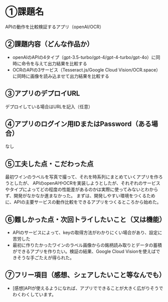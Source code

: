 # ①課題名
APIの動作を比較検証するアプリ（openAI/OCR）

## ②課題内容（どんな作品か）
- openAIのAPIの4タイプ（gpt-3.5-turbo/gpt-4/gpt-4-turbo/gpt-4o）に同時に命令を与えて出力結果を比較する
- OCRのAPIの3サービス（Tesseract.js/Google Cloud Vision/OCR.space）に同時に画像を読み込ませて出力結果を比較する

## ③アプリのデプロイURL
デプロイしている場合はURLを記入（任意）

## ④アプリのログイン用IDまたはPassword（ある場合）
なし

## ⑤工夫した点・こだわった点
最初ワインのラベルを写真で撮って、それを時系列にまとめていくアプリを作ろうとしたが、
APIのopenAIやOCRを実装しようとしたが、それぞれのサービスやタイプによってどの程度の性能差があるのかは実際に使ってみないとわからず、開発がなかなか進まなかった。
まずは、開発しやすい環境をつくるために、APIの主要サービスの動作比較をできるアプリをつくるところから始めた。

## ⑥難しかった点・次回トライしたいこと（又は機能）
- APIのサービスによって、keyの取得方法がわかりにくい場合があり、設定に苦労した
- 最初に作りたかったワインのラベル画像からの銘柄読み取りとデータの蓄積ができるアプリを作りたい。検証の結果、Google Cloud Visionを使えばできそうな手ごたえが得られた。

## ⑦フリー項目（感想、シェアしたいこと等なんでも）
- [感想]APIが使えるようになれば、アプリでできることが大きく広がりそうでわくわくしています。

